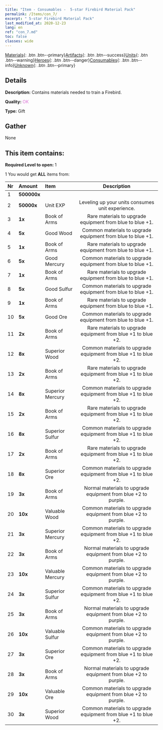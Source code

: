 ```yaml
---
title: "Item - Consumables -  5-star Firebird Material Pack"
permalink: /Items/con_7/
excerpt: " 5-star Firebird Material Pack"
last_modified_at: 2020-12-23
lang: en
ref: "con_7.md"
toc: false
classes: wide
---
```

 [Materials](/Items/){: .btn .btn--primary}[Artifacts](/Items/Artifacts/){: .btn .btn--success}[Units](/Items/Units/){: .btn .btn--warning}[Heroes](/Items/Heroes/){: .btn .btn--danger}[Consumables](/Items/Consumables/){: .btn .btn--info}[Unknown](/Items/Unknown/){: .btn .btn--primary}

## Details
 **Description:** Contains materials needed to train a Firebird.

 **Quality:** <span style="color: #DA70D6">OK</span>

 **Type:** Gift

## Gather

  None

## This item contains:

 **Required Level to open:** 1

 1 You would get **ALL** items  from:

  | Nr | Amount |     Item    | Description |
  |:---|:-------|:------------|:-----------:|
  | 1 |  **500000x** | <i class="fas fa-coins"/> |  | 
  | 2 |  **50000x** | Unit EXP | Leveling up your units consumes unit experience.  | 
  | 3 |  **1x** | Book of Arms | Rare materials to upgrade equipment from blue to blue +1.  | 
  | 4 |  **5x** | Good Wood | Common materials to upgrade equipment from blue to blue +1.  | 
  | 5 |  **1x** | Book of Arms | Rare materials to upgrade equipment from blue to blue +1.  | 
  | 6 |  **5x** | Good Mercury | Common materials to upgrade equipment from blue to blue +1.  | 
  | 7 |  **1x** | Book of Arms | Rare materials to upgrade equipment from blue to blue +1.  | 
  | 8 |  **5x** | Good Sulfur | Common materials to upgrade equipment from blue to blue +1.  | 
  | 9 |  **1x** | Book of Arms | Rare materials to upgrade equipment from blue to blue +1.  | 
  | 10 |  **5x** | Good Ore | Common materials to upgrade equipment from blue to blue +1.  | 
  | 11 |  **2x** | Book of Arms | Rare materials to upgrade equipment from blue +1 to blue +2.  | 
  | 12 |  **8x** | Superior Wood | Common materials to upgrade equipment from blue +1 to blue +2.  | 
  | 13 |  **2x** | Book of Arms | Rare materials to upgrade equipment from blue +1 to blue +2.  | 
  | 14 |  **8x** | Superior Mercury | Common materials to upgrade equipment from blue +1 to blue +2.  | 
  | 15 |  **2x** | Book of Arms | Rare materials to upgrade equipment from blue +1 to blue +2.  | 
  | 16 |  **8x** | Superior Sulfur | Common materials to upgrade equipment from blue +1 to blue +2.  | 
  | 17 |  **2x** | Book of Arms | Rare materials to upgrade equipment from blue +1 to blue +2.  | 
  | 18 |  **8x** | Superior Ore | Common materials to upgrade equipment from blue +1 to blue +2.  | 
  | 19 |  **3x** | Book of Arms | Normal materials to upgrade equipment from blue +2 to purple.  | 
  | 20 |  **10x** | Valuable Wood | Common materials to upgrade equipment from blue +2 to purple.  | 
  | 21 |  **3x** | Superior Mercury | Common materials to upgrade equipment from blue +1 to blue +2.  | 
  | 22 |  **3x** | Book of Arms | Normal materials to upgrade equipment from blue +2 to purple.  | 
  | 23 |  **10x** | Valuable Mercury | Common materials to upgrade equipment from blue +2 to purple.  | 
  | 24 |  **3x** | Superior Sulfur | Common materials to upgrade equipment from blue +1 to blue +2.  | 
  | 25 |  **3x** | Book of Arms | Normal materials to upgrade equipment from blue +2 to purple.  | 
  | 26 |  **10x** | Valuable Sulfur | Common materials to upgrade equipment from blue +2 to purple.  | 
  | 27 |  **3x** | Superior Ore | Common materials to upgrade equipment from blue +1 to blue +2.  | 
  | 28 |  **3x** | Book of Arms | Normal materials to upgrade equipment from blue +2 to purple.  | 
  | 29 |  **10x** | Valuable Ore | Common materials to upgrade equipment from blue +2 to purple.  | 
  | 30 |  **3x** | Superior Wood | Common materials to upgrade equipment from blue +1 to blue +2.  | 
